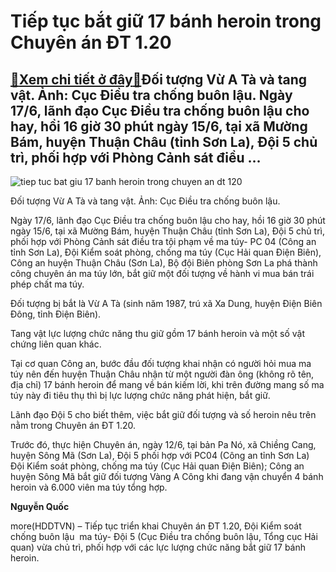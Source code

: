 Tiếp tục bắt giữ 17 bánh heroin trong Chuyên án ĐT 1.20
=======================================================

[:gift:Xem chi tiết ở đây:gift:](https://hddtvn.com/tiep-tuc-bat-giu-17-banh-heroin-trong-chuyen-an-dt-1-20/)Đối tượng Vừ A Tà và tang vật. Ảnh: Cục Điều tra chống buôn lậu. Ngày 17/6, lãnh đạo Cục Điều tra chống buôn lậu cho hay, hồi 16 giờ 30 phút ngày 15/6, tại xã Mường Bám, huyện Thuận Châu (tỉnh Sơn La), Đội 5 chủ trì, phối hợp với Phòng Cảnh sát điều …
-----------------------------------------------------------------------------------------------------------------------------------------------------------------------------------------------------------------------------------------------------------





![tiep tuc bat giu 17 banh heroin trong chuyen an dt 120](https://haiquanonline.com.vn/stores/news_dataimages/binhht/062020/17/07/in_article/5851_zalo.jpg?rt=20200617084740 "Tiếp tục bắt giữ 17 bánh heroin trong Chuyên án ĐT 1.20")


Đối tượng Vừ A Tà và tang vật. Ảnh: Cục Điều tra chống buôn lậu.



Ngày 17/6, lãnh đạo Cục Điều tra chống buôn lậu cho hay, hồi 16 giờ 30 phút ngày 15/6, tại xã Mường Bám, huyện Thuận Châu (tỉnh Sơn La), Đội 5 chủ trì, phối hợp với Phòng Cảnh sát điều tra tội phạm về ma túy- PC 04 (Công an tỉnh Sơn La), Đội Kiểm soát phòng, chống ma túy (Cục Hải quan Điện Biên), Công an huyện Thuận Châu (Sơn La), Bộ đội Biên phòng Sơn La phá thành công chuyên án ma túy lớn, bắt giữ một đối tượng về hành vi mua bán trái phép chất ma túy.


Đối tượng bị bắt là Vừ A Tà (sinh năm 1987, trú xã Xa Dung, huyện Điện Biên Đông, tỉnh Điện Biên).


Tang vật lực lượng chức năng thu giữ gồm 17 bánh heroin và một số vật chứng liên quan khác.


Tại cơ quan Công an, bước đầu đối tượng khai nhận có người hỏi mua ma túy nên đến huyện Thuận Châu nhận từ một người đàn ông (không rõ tên, địa chỉ) 17 bánh heroin để mang về bán kiếm lời, khi trên đường mang số ma túy này đi tiêu thụ thì bị lực lượng chức năng phát hiện, bắt giữ.


Lãnh đạo Đội 5 cho biết thêm, việc bắt giữ đối tượng và số heroin nêu trên nằm trong Chuyên án ĐT 1.20.


Trước đó, thực hiện Chuyên án, ngày 12/6, tại bản Pa Nó, xã Chiềng Cang, huyện Sông Mã (Sơn La), Đội 5 phối hợp với PC04 (Công an tỉnh Sơn La) Đội Kiểm soát phòng, chống ma túy (Cục Hải quan Điện Biên); Công an huyện Sông Mã bắt giữ đối tượng Vàng A Công khi đang vận chuyển 4 bánh heroin và 6.000 viên ma túy tổng hợp.




**Nguyễn Quốc**



more(HDDTVN) – Tiếp tục triển khai Chuyên án ĐT 1.20, Đội Kiểm soát chống buôn lậu  ma túy- Đội 5 (Cục Điều tra chống buôn lậu, Tổng cục Hải quan) vừa chủ trì, phối hợp với các lực lượng chức năng bắt giữ 17 bánh heroin.

